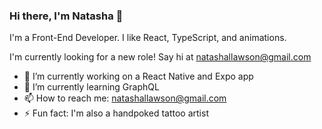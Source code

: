 ### Hi there, I'm Natasha 👋

I'm a Front-End Developer. I like React, TypeScript, and animations.

I'm currently looking for a new role! Say hi at natashallawson@gmail.com

- 🔭  I’m currently working on a React Native and Expo app
- 🌱  I’m currently learning GraphQL
- 📫  How to reach me: natashallawson@gmail.com
- ⚡  Fun fact: I'm also a handpoked tattoo artist

<!--
**natasha-93/natasha-93** is a ✨ _special_ ✨ repository because its `README.md` (this file) appears on your GitHub profile.

Here are some ideas to get you started:

- 🔭 I’m currently working on ...
- 🌱 I’m currently learning ...
- 👯 I’m looking to collaborate on ...
- 🤔 I’m looking for help with ...
- 💬 Ask me about ...
- 📫 How to reach me: ...
- 😄 Pronouns: ...
- ⚡ Fun fact: ...
-->
